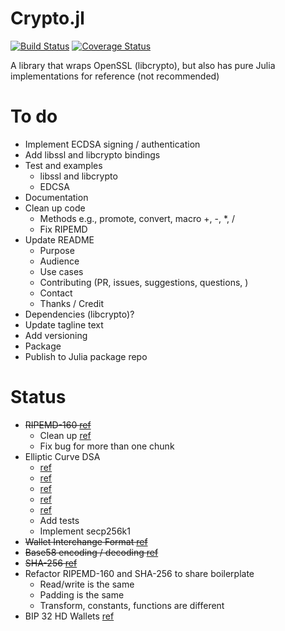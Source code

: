 Crypto.jl
=========

[![Build Status](https://travis-ci.org/danielsuo/Crypto.jl.svg?branch=master)](https://travis-ci.org/danielsuo/Crypto.jl)
[![Coverage Status](https://coveralls.io/repos/danielsuo/Crypto.jl/badge.png)](https://coveralls.io/r/danielsuo/Crypto.jl)

A library that wraps OpenSSL (libcrypto), but also has pure Julia implementations for reference (not recommended)

# To do
- Implement ECDSA signing / authentication
- Add libssl and libcrypto bindings
- Test and examples
  - libssl and libcrypto
  - EDCSA
- Documentation
- Clean up code
  - Methods e.g., promote, convert, macro +, -, *, /
  - Fix RIPEMD
- Update README
  - Purpose
  - Audience
  - Use cases
  - Contributing (PR, issues, suggestions, questions, )
  - Contact
  - Thanks / Credit
- Dependencies (libcrypto)?
- Update tagline text
- Add versioning
- Package
- Publish to Julia package repo

# Status
- ~~RIPEMD-160 [ref](https://github.com/bitcoin/bitcoin/blob/master/src/crypto/ripemd160.cpp)~~
  - Clean up [ref](https://maemo.gitorious.org/maemo-pkg/python-crypto/source/8651b0eace17916fe7ba14923dbe4054f255ec2a:lib/Crypto/Hash/RIPEMD160.py)
  - Fix bug for more than one chunk
- Elliptic Curve DSA
  - [ref](https://github.com/bitcoin/secp256k1/blob/master/src/secp256k1.c)
  - [ref](http://www.ijcaonline.org/allpdf/pxc387876.pdf)
  - [ref](http://jeremykun.com/2014/02/08/introducing-elliptic-curves/)
  - [ref](https://gist.github.com/anonymous/a3799a5a2b0354022eac)
  - [ref](https://github.com/wwilson/Catacomb.jl)
  - Add tests
  - Implement secp256k1
- ~~Wallet Interchange Format [ref](https://en.bitcoin.it/wiki/WIF)~~
- ~~Base58 encoding / decoding [ref](https://github.com/bitcoin/bitcoin/blob/master/src/base58.cpp)~~
- ~~SHA-256 [ref](http://en.wikipedia.org/wiki/SHA-2)~~
- Refactor RIPEMD-160 and SHA-256 to share boilerplate
  - Read/write is the same
  - Padding is the same
  - Transform, constants, functions are different
- BIP 32 HD Wallets [ref](https://github.com/bitcoin/bips/blob/master/bip-0032.mediawiki)